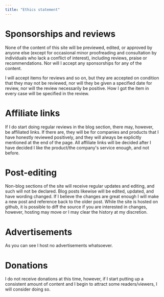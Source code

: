 ```yaml
---
title: "Ethics statement"
---
```


# Sponsorships and reviews

None of the content of this site will be previewed, edited, or approved by anyone else (except for occasional minor proofreading and consultation by individuals who lack a conflict of interest), including reviews, praise or recommendations. Nor will I accept any sponsorships for any of the content.

I will accept items for reviews and so on, but they are accepted on condition that they may not be reviewed, nor will they be given a specified date for review, nor will the review necessarily be positive. How I got the item in every case will be specified in the review.

# Affiliate links

If I do start doing regular reviews in the blog section, there may, however, be affiliated links. If there are, they will be for companies and products that I have honestly reviewed positively, and they will always be explicitly mentioned at the end of the page. All affiliate links will be decided after I have decided I like the product/the company's service enough, and not before.

# Post-editing

Non-blog sections of the site will receive regular updates and editing, and such will not be declared. Blog posts likewise will be edited, updated, and have wording changed. If I believe the changes are great enough I will make a new post and reference back to the older post. While the site is hosted on github, it is possible to diff the source if you are interested in changes, however, hosting may move or I may clear the history at my discretion.

# Advertisements

As you can see I host no advertisements whatsoever.

# Donations

I do not receive donations at this time, however, if I start putting up a consistent amount of content and I begin to attract some readers/viewers, I will consider doing so.

